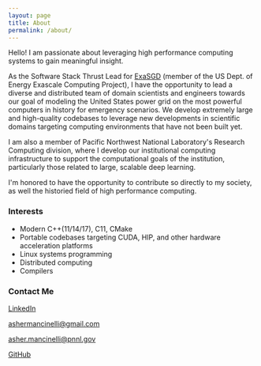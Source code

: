 ```yaml
---
layout: page
title: About
permalink: /about/
---
```


Hello! I am passionate about leveraging high performance computing systems to
gain meaningful insight.

As the Software Stack Thrust Lead for [ExaSGD](https://www.exascaleproject.org/research-project/exasgd/) (member of the US Dept. of Energy Exascale Computing Project),
I have the opportunity to lead a diverse and distributed team of domain
scientists and engineers towards our goal of modeling the United States
power grid on the most powerful computers in history for emergency scenarios.
We develop extremely large and high-quality codebases to leverage new
developments in scientific domains targeting computing environments that have
not been built yet.

I am also a member of Pacific Northwest National Laboratory's Research Computing
division, where I develop our institutional computing infrastructure to support
the computational goals of the institution, particularly those related to large,
scalable deep learning.

I'm honored to have the opportunity to contribute so directly to my society, as
well the historied field of high performance computing.

### Interests

- Modern C++(11/14/17), C11, CMake
- Portable codebases targeting CUDA, HIP, and other hardware acceleration platforms
- Linux systems programming
- Distributed computing
- Compilers

### Contact Me

[LinkedIn](https://www.linkedin.com/in/asher-mancinelli-bb4a56144/)

[ashermancinelli@gmail.com](mailto:ashermancinelli@gmail.com)

[asher.mancinelli@pnnl.gov](mailto:asher.mancinelli@pnnl.gov)

[GitHub](github.com/ashermancinelli)
